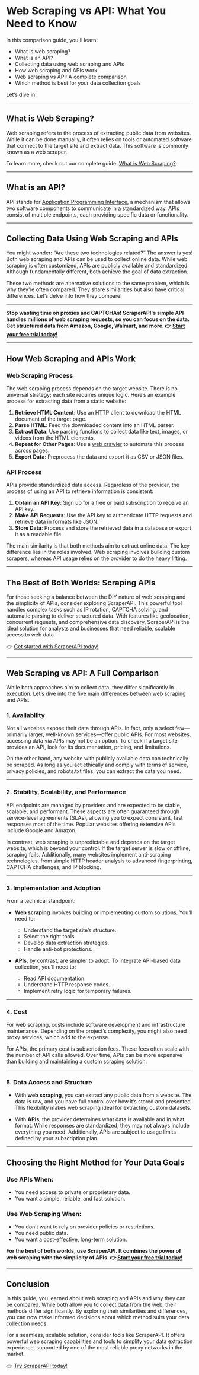 # Web Scraping vs API: What You Need to Know

In this comparison guide, you'll learn:

- What is web scraping?
- What is an API?
- Collecting data using web scraping and APIs
- How web scraping and APIs work
- Web scraping vs API: A complete comparison
- Which method is best for your data collection goals

Let’s dive in!

---

## What is Web Scraping?

Web scraping refers to the process of extracting public data from websites. While it can be done manually, it often relies on tools or automated software that connect to the target site and extract data. This software is commonly known as a web scraper.

To learn more, check out our complete guide: [What is Web Scraping?](https://www.bright.cn/blog/how-tos/what-is-web-scraping).

---

## What is an API?

API stands for [Application Programming Interface](https://en.wikipedia.org/wiki/API), a mechanism that allows two software components to communicate in a standardized way. APIs consist of multiple endpoints, each providing specific data or functionality.

---

## Collecting Data Using Web Scraping and APIs

You might wonder: “Are these two technologies related?” The answer is yes! Both web scraping and APIs can be used to collect online data. While web scraping is often customized, APIs are publicly available and standardized. Although fundamentally different, both achieve the goal of data extraction.

These two methods are alternative solutions to the same problem, which is why they’re often compared. They share similarities but also have critical differences. Let’s delve into how they compare!

---

**Stop wasting time on proxies and CAPTCHAs! ScraperAPI's simple API handles millions of web scraping requests, so you can focus on the data. Get structured data from Amazon, Google, Walmart, and more. 👉 [Start your free trial today!](https://bit.ly/Scraperapi)**

---

## How Web Scraping and APIs Work

### Web Scraping Process

The web scraping process depends on the target website. There is no universal strategy; each site requires unique logic. Here’s an example process for extracting data from a static website:

1. **Retrieve HTML Content**: Use an HTTP client to download the HTML document of the target page.
2. **Parse HTML**: Feed the downloaded content into an HTML parser.
3. **Extract Data**: Use parsing functions to collect data like text, images, or videos from the HTML elements.
4. **Repeat for Other Pages**: Use a [web crawler](https://www.bright.cn/blog/leadership/web-crawling-vs-web-scraping) to automate this process across pages.
5. **Export Data**: Preprocess the data and export it as CSV or JSON files.

### API Process

APIs provide standardized data access. Regardless of the provider, the process of using an API to retrieve information is consistent:

1. **Obtain an API Key**: Sign up for a free or paid subscription to receive an API key.
2. **Make API Requests**: Use the API key to authenticate HTTP requests and retrieve data in formats like JSON.
3. **Store Data**: Process and store the retrieved data in a database or export it as a readable file.

The main similarity is that both methods aim to extract online data. The key difference lies in the roles involved. Web scraping involves building custom scrapers, whereas API usage relies on the provider to do the heavy lifting.

---

## The Best of Both Worlds: Scraping APIs

For those seeking a balance between the DIY nature of web scraping and the simplicity of APIs, consider exploring ScraperAPI. This powerful tool handles complex tasks such as IP rotation, CAPTCHA solving, and automatic parsing to deliver structured data. With features like geolocation, concurrent requests, and comprehensive data discovery, ScraperAPI is the ideal solution for analysts and businesses that need reliable, scalable access to web data.

👉 [Get started with ScraperAPI today!](https://bit.ly/Scraperapi)

---

## Web Scraping vs API: A Full Comparison

While both approaches aim to collect data, they differ significantly in execution. Let’s dive into the five main differences between web scraping and APIs.

### 1. **Availability**

Not all websites expose their data through APIs. In fact, only a select few—primarily larger, well-known services—offer public APIs. For most websites, accessing data via APIs may not be an option. To check if a target site provides an API, look for its documentation, pricing, and limitations.

On the other hand, any website with publicly available data can technically be scraped. As long as you act ethically and comply with terms of service, privacy policies, and robots.txt files, you can extract the data you need.

---

### 2. **Stability, Scalability, and Performance**

API endpoints are managed by providers and are expected to be stable, scalable, and performant. These aspects are often guaranteed through service-level agreements (SLAs), allowing you to expect consistent, fast responses most of the time. Popular websites offering extensive APIs include Google and Amazon.

In contrast, web scraping is unpredictable and depends on the target website, which is beyond your control. If the target server is slow or offline, scraping fails. Additionally, many websites implement anti-scraping technologies, from simple HTTP header analysis to advanced fingerprinting, CAPTCHA challenges, and IP blocking.

---

### 3. **Implementation and Adoption**

From a technical standpoint:

- **Web scraping** involves building or implementing custom solutions. You’ll need to:
  - Understand the target site’s structure.
  - Select the right tools.
  - Develop data extraction strategies.
  - Handle anti-bot protections.

- **APIs**, by contrast, are simpler to adopt. To integrate API-based data collection, you’ll need to:
  - Read API documentation.
  - Understand HTTP response codes.
  - Implement retry logic for temporary failures.

---

### 4. **Cost**

For web scraping, costs include software development and infrastructure maintenance. Depending on the project’s complexity, you might also need proxy services, which add to the expense.

For APIs, the primary cost is subscription fees. These fees often scale with the number of API calls allowed. Over time, APIs can be more expensive than building and maintaining a custom scraping solution.

---

### 5. **Data Access and Structure**

- With **web scraping**, you can extract any public data from a website. The data is raw, and you have full control over how it’s stored and presented. This flexibility makes web scraping ideal for extracting custom datasets.

- With **APIs**, the provider determines what data is available and in what format. While responses are standardized, they may not always include everything you need. Additionally, APIs are subject to usage limits defined by your subscription plan.

---

## Choosing the Right Method for Your Data Goals

### Use APIs When:
- You need access to private or proprietary data.
- You want a simple, reliable, and fast solution.

### Use Web Scraping When:
- You don’t want to rely on provider policies or restrictions.
- You need public data.
- You want a cost-effective, long-term solution.

**For the best of both worlds, use ScraperAPI. It combines the power of web scraping with the simplicity of APIs. 👉 [Start your free trial today!](https://bit.ly/Scraperapi)**

---

## Conclusion

In this guide, you learned about web scraping and APIs and why they can be compared. While both allow you to collect data from the web, their methods differ significantly. By exploring their similarities and differences, you can now make informed decisions about which method suits your data collection needs.

For a seamless, scalable solution, consider tools like ScraperAPI. It offers powerful web scraping capabilities and tools to simplify your data extraction experience, supported by one of the most reliable proxy networks in the market.

👉 [Try ScraperAPI today!](https://bit.ly/Scraperapi)
